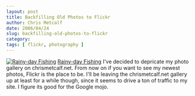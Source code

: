 ```yaml
---
layout: post
title: Backfilling Old Photos to Flickr
author: Chris Metcalf
date: 2006/04/24
slug: backfilling-old-photos-to-flickr
category: 
tags: [ flickr, photography ]
---
```


<a href="http://www.flickr.com/photos/chrismetcalf/134691613/" title="Rainy-day Fishing"><img src="http://static.flickr.com/55/134691613_9412242c26.jpg" alt="Rainy-day Fishing" /></a>
<a href="http://www.flickr.com/photos/chrismetcalf/134691613/">Rainy-day Fishing</a>
I've decided to depricate my photo gallery on chrismetcalf.net. From now on if you want to see my newest photos, Flickr is the place to be.
I'll be leaving the chrismetcalf.net gallery up at least for a while though, since it seems to drive a ton of traffic to my site. I figure its good for the Google mojo.
